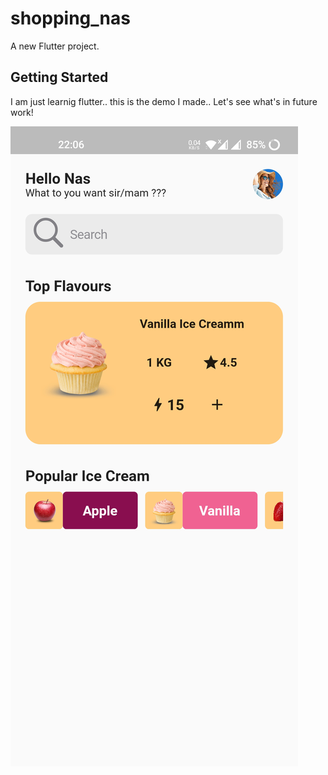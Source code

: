 # shopping_nas

A new Flutter project.

## Getting Started
I am just learnig flutter.. this is the demo I made.. Let's see what's in future work!

![CHEESE!](images/demo01.png)